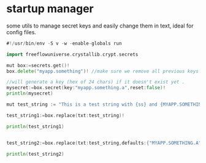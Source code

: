 # startup manager

some utils to manage secret keys and easily change them in text, ideal for config files.

```go
#!/usr/bin/env -S v -w -enable-globals run

import freeflowuniverse.crystallib.crypt.secrets

mut box:=secrets.get()!
box.delete("myapp.something")! //make sure we remove all previous keys

//will generate a key (hex of 24 chars) if it doesn't exist yet .
mysecret:=box.secret(key:"myapp.something.a",reset:false)!
println(mysecret)

mut test_string := "This is a test string with {ss} and {MYAPP.SOMETHING.A} and {ABC123}."

test_string1:=box.replace(txt:test_string)!

println(test_string1)


test_string2:=box.replace(txt:test_string,defaults:{"MYAPP.SOMETHING.A":secrets.DefaultSecretArgs{secret:"AAA"}})!

println(test_string2)

```
